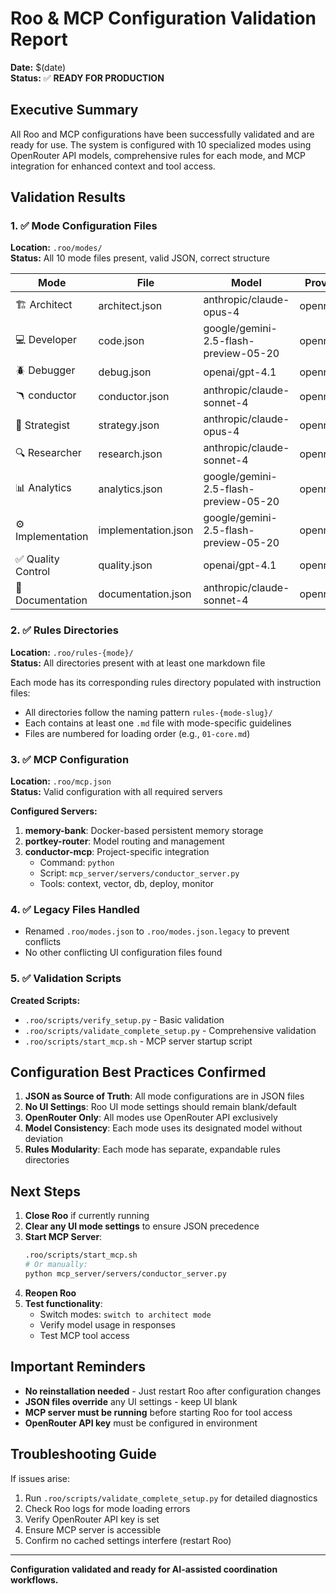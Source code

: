 # Roo & MCP Configuration Validation Report

**Date:** $(date)  
**Status:** ✅ **READY FOR PRODUCTION**

## Executive Summary

All Roo and MCP configurations have been successfully validated and are ready for use. The system is configured with 10 specialized modes using OpenRouter API models, comprehensive rules for each mode, and MCP integration for enhanced context and tool access.

## Validation Results

### 1. ✅ Mode Configuration Files
**Location:** `.roo/modes/`  
**Status:** All 10 mode files present, valid JSON, correct structure

| Mode | File | Model | Provider | Status |
|------|------|-------|----------|--------|
| 🏗 Architect | architect.json | anthropic/claude-opus-4 | openrouter | ✅ |
| 💻 Developer | code.json | google/gemini-2.5-flash-preview-05-20 | openrouter | ✅ |
| 🪲 Debugger | debug.json | openai/gpt-4.1 | openrouter | ✅ |
| 🪃 conductor | conductor.json | anthropic/claude-sonnet-4 | openrouter | ✅ |
| 🧠 Strategist | strategy.json | anthropic/claude-opus-4 | openrouter | ✅ |
| 🔍 Researcher | research.json | anthropic/claude-sonnet-4 | openrouter | ✅ |
| 📊 Analytics | analytics.json | google/gemini-2.5-flash-preview-05-20 | openrouter | ✅ |
| ⚙️ Implementation | implementation.json | google/gemini-2.5-flash-preview-05-20 | openrouter | ✅ |
| ✅ Quality Control | quality.json | openai/gpt-4.1 | openrouter | ✅ |
| 📝 Documentation | documentation.json | anthropic/claude-sonnet-4 | openrouter | ✅ |

### 2. ✅ Rules Directories
**Location:** `.roo/rules-{mode}/`  
**Status:** All directories present with at least one markdown file

Each mode has its corresponding rules directory populated with instruction files:
- All directories follow the naming pattern `rules-{mode-slug}/`
- Each contains at least one `.md` file with mode-specific guidelines
- Files are numbered for loading order (e.g., `01-core.md`)

### 3. ✅ MCP Configuration
**Location:** `.roo/mcp.json`  
**Status:** Valid configuration with all required servers

**Configured Servers:**
1. **memory-bank**: Docker-based persistent memory storage
2. **portkey-router**: Model routing and management
3. **conductor-mcp**: Project-specific integration
   - Command: `python`
   - Script: `mcp_server/servers/conductor_server.py`
   - Tools: context, vector, db, deploy, monitor

### 4. ✅ Legacy Files Handled
- Renamed `.roo/modes.json` to `.roo/modes.json.legacy` to prevent conflicts
- No other conflicting UI configuration files found

### 5. ✅ Validation Scripts
**Created Scripts:**
- `.roo/scripts/verify_setup.py` - Basic validation
- `.roo/scripts/validate_complete_setup.py` - Comprehensive validation
- `.roo/scripts/start_mcp.sh` - MCP server startup script

## Configuration Best Practices Confirmed

1. **JSON as Source of Truth**: All mode configurations are in JSON files
2. **No UI Settings**: Roo UI mode settings should remain blank/default
3. **OpenRouter Only**: All modes use OpenRouter API exclusively
4. **Model Consistency**: Each mode uses its designated model without deviation
5. **Rules Modularity**: Each mode has separate, expandable rules directories

## Next Steps

1. **Close Roo** if currently running
2. **Clear any UI mode settings** to ensure JSON precedence
3. **Start MCP Server**:
   ```bash
   .roo/scripts/start_mcp.sh
   # Or manually:
   python mcp_server/servers/conductor_server.py
   ```
4. **Reopen Roo**
5. **Test functionality**:
   - Switch modes: `switch to architect mode`
   - Verify model usage in responses
   - Test MCP tool access

## Important Reminders

- **No reinstallation needed** - Just restart Roo after configuration changes
- **JSON files override** any UI settings - keep UI blank
- **MCP server must be running** before starting Roo for tool access
- **OpenRouter API key** must be configured in environment

## Troubleshooting Guide

If issues arise:
1. Run `.roo/scripts/validate_complete_setup.py` for detailed diagnostics
2. Check Roo logs for mode loading errors
3. Verify OpenRouter API key is set
4. Ensure MCP server is accessible
5. Confirm no cached settings interfere (restart Roo)

---

**Configuration validated and ready for AI-assisted coordination workflows.** 
